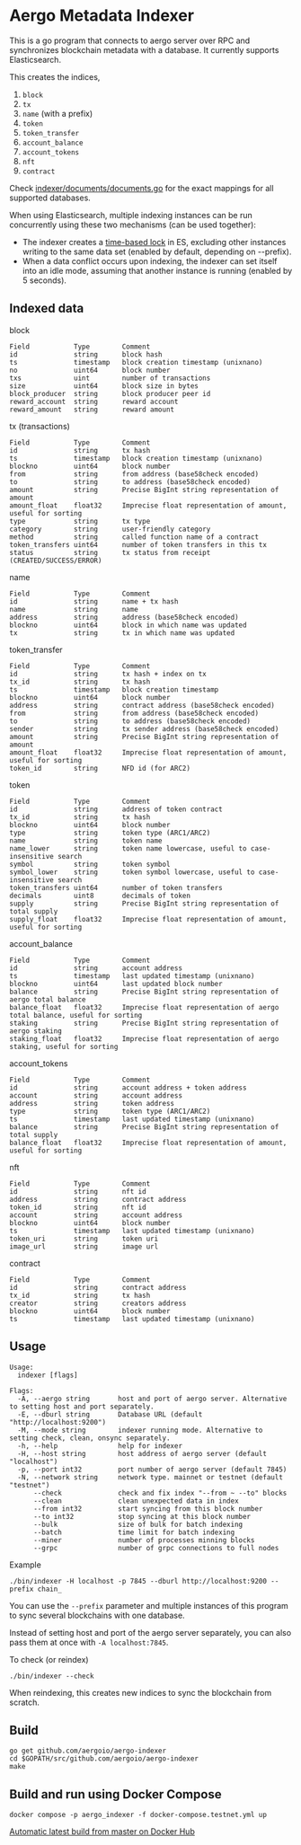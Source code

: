 # Aergo Metadata Indexer

This is a go program that connects to aergo server over RPC and synchronizes blockchain metadata with a database. It currently supports Elasticsearch.

This creates the indices,
   1. `block`
   2. `tx`
   3. `name` (with a prefix)
   4. `token`
   5. `token_transfer`
   6. `account_balance`
   7. `account_tokens`
   8. `nft`
   9. `contract`

Check [indexer/documents/documents.go](./indexer/documents/documents.go) for the exact mappings for all supported databases.

When using Elasticsearch, multiple indexing instances can be run concurrently using these two mechanisms (can be used together):
- The indexer creates a [time-based lock](https://github.com/graup/es-distributed-lock) in ES, excluding other instances writing to the same data set (enabled by default, depending on --prefix).
- When a data conflict occurs upon indexing, the indexer can set itself into an idle mode, assuming that another instance is running (enabled by 5 seconds).

## Indexed data

block
```
Field           Type        Comment
id              string      block hash
ts              timestamp   block creation timestamp (unixnano)
no              uint64      block number
txs             uint        number of transactions
size            uint64      block size in bytes
block_producer  string      block producer peer id
reward_account  string      reward account
reward_amount   string      reward amount
```

tx (transactions)
```
Field           Type        Comment
id              string      tx hash
ts              timestamp   block creation timestamp (unixnano)
blockno         uint64      block number
from            string      from address (base58check encoded)
to              string      to address (base58check encoded)
amount          string      Precise BigInt string representation of amount
amount_float    float32     Imprecise float representation of amount, useful for sorting
type            string      tx type
category        string      user-friendly category
method          string      called function name of a contract
token_transfers uint64      number of token transfers in this tx
status          string      tx status from receipt (CREATED/SUCCESS/ERROR)
```

name
```
Field           Type        Comment
id              string      name + tx hash
name            string      name
address         string      address (base58check encoded)
blockno         uint64      block in which name was updated
tx              string      tx in which name was updated
```

token_transfer
```
Field           Type        Comment
id              string      tx hash + index on tx
tx_id           string      tx hash
ts              timestamp   block creation timestamp
blockno         uint64      block number
address         string      contract address (base58check encoded)
from            string      from address (base58check encoded)
to              string      to address (base58check encoded)
sender          string      tx sender address (base58check encoded)
amount          string      Precise BigInt string representation of amount
amount_float    float32     Imprecise float representation of amount, useful for sorting
token_id        string      NFD id (for ARC2)
```

token
```
Field           Type        Comment
id              string      address of token contract
tx_id           string      tx hash 
blockno         uint64      block number
type            string      token type (ARC1/ARC2)
name            string      token name
name_lower      string      token name lowercase, useful to case-insensitive search
symbol          string      token symbol
symbol_lower    string      token symbol lowercase, useful to case-insensitive search
token_transfers uint64      number of token transfers
decimals        uint8       decimals of token
supply          string      Precise BigInt string representation of total supply 
supply_float    float32     Imprecise float representation of amount, useful for sorting
```

account_balance
```
Field           Type        Comment
id              string      account address
ts              timestamp   last updated timestamp (unixnano)
blockno         uint64      last updated block number
balance         string      Precise BigInt string representation of aergo total balance
balance_float   float32     Imprecise float representation of aergo total balance, useful for sorting
staking         string      Precise BigInt string representation of aergo staking
staking_float   float32     Imprecise float representation of aergo staking, useful for sorting
```

account_tokens
```
Field           Type        Comment
id              string      account address + token address
account         string      account address
address         string      token address
type            string      token type (ARC1/ARC2)
ts              timestamp   last updated timestamp (unixnano)
balance         string      Precise BigInt string representation of total supply
balance_float   float32     Imprecise float representation of amount, useful for sorting
```

nft 
```
Field           Type        Comment
id              string      nft id
address         string      contract address
token_id        string      nft id
account         string      account address
blockno         uint64      block number
ts              timestamp   last updated timestamp (unixnano)
token_uri       string      token uri
image_url       string      image url
```

contract
```
Field           Type        Comment
id              string      contract address
tx_id           string      tx hash
creator         string      creators address
blockno         uint64      block number
ts              timestamp   last updated timestamp (unixnano)
```


## Usage

```
Usage:
  indexer [flags]

Flags:
  -A, --aergo string       host and port of aergo server. Alternative to setting host and port separately.
  -E, --dburl string       Database URL (default "http://localhost:9200")
  -M, --mode string        indexer running mode. Alternative to setting check, clean, onsync separately.
  -h, --help               help for indexer
  -H, --host string        host address of aergo server (default "localhost")
  -p, --port int32         port number of aergo server (default 7845)
  -N, --network string     network type. mainnet or testnet (default "testnet")
      --check              check and fix index "--from ~ --to" blocks
      --clean              clean unexpected data in index
      --from int32         start syncing from this block number
      --to int32           stop syncing at this block number
      --bulk               size of bulk for batch indexing
      --batch              time limit for batch indexing
      --miner              number of processes minning blocks
      --grpc               number of grpc connections to full nodes
```

Example

    ./bin/indexer -H localhost -p 7845 --dburl http://localhost:9200 --prefix chain_

You can use the `--prefix` parameter and multiple instances of this program to sync several blockchains with one database.

Instead of setting host and port of the aergo server separately, you can also pass them at once with `-A localhost:7845`.

To check (or reindex) 

    ./bin/indexer --check

When reindexing, this creates new indices to sync the blockchain from scratch.

## Build

    go get github.com/aergoio/aergo-indexer
    cd $GOPATH/src/github.com/aergoio/aergo-indexer
    make

## Build and run using Docker Compose

    docker compose -p aergo_indexer -f docker-compose.testnet.yml up

[Automatic latest build from master on Docker Hub](https://hub.docker.com/r/aergo/indexer2)
